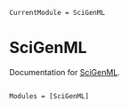 ```@meta
CurrentModule = SciGenML
```

# SciGenML

Documentation for [SciGenML](https://github.com/nmucke/SciGenML.jl).

```@index
```

```@autodocs
Modules = [SciGenML]
```
